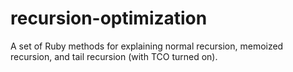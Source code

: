 recursion-optimization
======================

A set of Ruby methods for explaining normal recursion, memoized recursion, and tail recursion (with TCO turned on).
